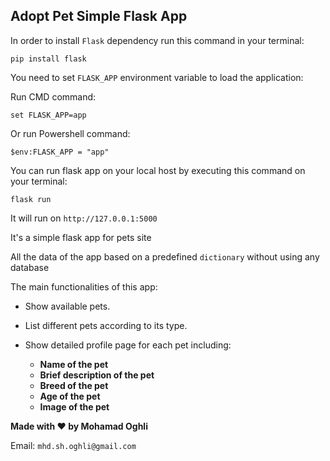 ## Adopt Pet Simple Flask App
In order to install `Flask` dependency run this command in your terminal:

`pip install flask`

You need to set `FLASK_APP` environment variable to load the application:

Run CMD command:

`set FLASK_APP=app`

Or run Powershell command:

`$env:FLASK_APP = "app"`

You can run flask app on your local host by executing this command on your terminal:

`flask run`

It will run on `http://127.0.0.1:5000`

It's a simple flask app for pets site 

All the data of the app based on a predefined `dictionary` without using any database

The main functionalities of this app:
* Show available pets.
* List different pets according to its type.
* Show detailed profile page for each pet including:

    * **Name of the pet**
    * **Brief description of the pet**
    * **Breed of the pet**
    * **Age of the pet**
    * **Image of the pet**

**Made with ❤ by Mohamad Oghli**

Email: `mhd.sh.oghli@gmail.com`